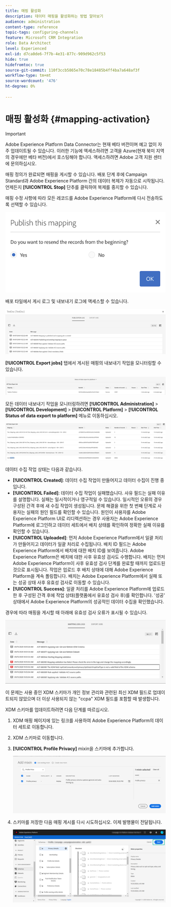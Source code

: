 ```yaml
---
title: 매핑 활성화
description: 데이터 매핑을 활성화하는 방법 알아보기
audience: administration
content-type: reference
topic-tags: configuring-channels
feature: Microsoft CRM Integration
role: Data Architect
level: Experienced
exl-id: d7ca0de6-7f7b-4e31-877c-909d962c5f53
hide: true
hidefromtoc: true
source-git-commit: 110f3ccb5865e70c78e18485b4ff4ba7a648af3f
workflow-type: tm+mt
source-wordcount: '476'
ht-degree: 0%

---
```


# 매핑 활성화 {#mapping-activation}

>[!IMPORTANT]
>
>Adobe Experience Platform Data Connector는 현재 베타 버전이며 예고 없이 자주 업데이트될 수 있습니다. 이러한 기능에 액세스하려면 고객을 Azure(현재 북미 지역의 경우에만 베타 버전)에서 호스팅해야 합니다. 액세스하려면 Adobe 고객 지원 센터에 문의하십시오.

매핑 정의가 완료되면 매핑을 게시할 수 있습니다. 배포 단계 후에 Campaign Standard과 Adobe Experience Platform 간의 데이터 복제가 자동으로 시작됩니다. 언제든지 **[!UICONTROL Stop]** 단추를 클릭하여 복제를 중지할 수 있습니다.

매핑 수정 사항에 따라 모든 레코드를 Adobe Experience Platform에 다시 전송하도록 선택할 수 있습니다.

![](assets/aep_publishmapping.png)

배포 타일에서 게시 로그 및 내보내기 로그에 액세스할 수 있습니다.

![](assets/aep_publog.png)

**[!UICONTROL Export jobs]** 탭에서 게시된 매핑의 내보내기 작업을 모니터링할 수 있습니다.

![](assets/aep_jobstatus.png)

모든 데이터 내보내기 작업을 모니터링하려면 **[!UICONTROL Administration]** > **[!UICONTROL Development]** > **[!UICONTROL Platform]** > **[!UICONTROL Status of data export to platform]** 메뉴로 이동하십시오.

![](assets/aep_statusmapping.png)

데이터 수집 작업 상태는 다음과 같습니다.

* **[!UICONTROL Created]**: 데이터 수집 작업이 만들어지고 데이터 수집이 진행 중입니다.
* **[!UICONTROL Failed]**: 데이터 수집 작업이 실패했습니다. 사유 필드는 실패 이유를 설명합니다. 실패는 일시적이거나 영구적일 수 있습니다. 일시적인 오류의 경우 구성된 간격 후에 새 수집 작업이 생성됩니다. 문제 해결을 위한 첫 번째 단계로 사용자는 실패의 원인 필드를 확인할 수 있습니다. 원인이 사용자를 Adobe Experience Platform UI로 리디렉션하는 경우 사용자는 Adobe Experience Platform에 로그인하고 데이터 세트에서 배치 상태를 확인하여 정확한 실패 이유를 확인할 수 있습니다.
* **[!UICONTROL Uploaded]**: 먼저 Adobe Experience Platform에서 일괄 처리가 만들어지고 데이터가 일괄 처리로 수집됩니다. 배치 ID 필드는 Adobe Experience Platform에서 배치에 대한 배치 ID를 보여줍니다. Adobe Experience Platform은 배치에 대한 사후 유효성 검사도 수행합니다. 배치는 먼저 Adobe Experience Platform이 사후 유효성 검사 단계를 완료할 때까지 업로드된 것으로 표시됩니다. 작업은 업로드 후 배치 상태에 대해 Adobe Experience Platform을 계속 폴링합니다. 배치는 Adobe Experience Platform에서 실패 또는 성공 상태 사후 유효성 검사로 이동할 수 있습니다.
* **[!UICONTROL Success]**: 일괄 처리를 Adobe Experience Platform에 업로드한 후 구성된 간격 후에 작업 상태(플랫폼에서 유효성 검사 후)를 확인합니다. &#39;성공&#39; 상태에서 Adobe Experience Platform의 성공적인 데이터 수집을 확인했습니다.

경우에 따라 매핑을 게시할 때 아래에 유효성 검사 오류가 표시될 수 있습니다.

![](assets/aep_datamapping_ccpa.png)

이 문제는 사용 중인 XDM 스키마가 개인 정보 관리와 관련된 최신 XDM 필드로 업데이트되지 않았으며 더 이상 사용되지 않는 &quot;ccpa&quot; XDM 필드를 포함할 때 발생합니다.

XDM 스키마를 업데이트하려면 다음 단계를 따르십시오.

1. XDM 매핑 페이지에 있는 링크를 사용하여 Adobe Experience Platform의 데이터 세트로 이동합니다.

1. XDM 스키마로 이동합니다.

1. **[!UICONTROL Profile Privacy]** mixin을 스키마에 추가합니다.

   ![](assets/aep_datamapping_privacyfield.png)

1. 스키마를 저장한 다음 매핑 게시를 다시 시도하십시오. 이제 발행물이 전달됩니다.

   ![](assets/aep_save_mapping.png)
